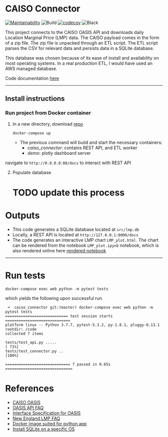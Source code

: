 # CAISO Connector
[![Maintainability](https://api.codeclimate.com/v1/badges/4e78f9257cc5a90ef83e/maintainability)](https://codeclimate.com/github/caheredia/caiso_connector/maintainability) ![Build](https://github.com/caheredia/caiso_connector/workflows/Build/badge.svg) [![codecov](https://codecov.io/gh/caheredia/caiso_connector/branch/master/graph/badge.svg)](https://codecov.io/gh/caheredia/caiso_connector) ![Black](https://img.shields.io/badge/code%20style-black-000000.svg) 

This project connects to the CAISO OASIS API and downloads daily Location Marginal Price (LMP) data. The CAISO payload comes in the form of a zip file. The zip file is unpacked through an ETL script. The ETL script parses the CSV for relevant data and persists data in a SQLite database. 

This database was chosen because of its ease of install and availability on most operating systems. In a real production ETL, I would have used an AWS managed database. 

Code documentation [here](https://caheredia.github.io/caiso_connector/_build/html/index.html)
***
## Install instructions 

### Run project from Docker container
1. In a new directory, download [repo](https://help.github.com/en/github/creating-cloning-and-archiving-repositories/cloning-a-repository)
    ```shell script
    docker-compose up
    ```

	- The previous command will build and start the necessary containers:
 		- *caiso_connector*: contains REST API, and ETL worker
		- *demo*: plotly dashboard server


navigate to `http://0.0.0.0:80/docs` to interact with REST API

2. Populate database
	# TODO update this process
    

# Outputs 
- This code generates a SQLite database located at `src/lmp.db`
- Locally, a REST API is located at `http://127.0.0.1:8000/docs`
- The code generates an interactive LMP chart `LMP_plot.html`. The chart can be rendered from the notebook `LMP_plot.ipynb` notebook, which is also rendered online here [rendered notebook](https://nbviewer.jupyter.org/github/caheredia/caiso_connector/blob/master/LMP_plot.ipynb)

***

# Run tests
```shell
docker-compose exec web python -m pytest tests
```
which yields the following upon successful run 
```shell
 ➜  caiso_connector git:(master) docker-compose exec web python -m pytest tests
============================ test session starts =============================
platform linux -- Python 3.7.7, pytest-5.3.2, py-1.8.1, pluggy-0.13.1
rootdir: /code
collected 7 items

tests/test_api.py .....                                                [ 71%]
tests/test_connector.py ..                                             [100%]

============================= 7 passed in 0.65s ==============================
```

# References 
- [CAISO OASIS](http://oasis.caiso.com/mrioasis/logon.do?reason=application.baseAction.noSession#)
- [OASIS API FAQ](http://www.caiso.com/Documents/OASISFrequentlyAskedQuestions.pdf#search=OASIS%20API)
- [Interface Specification for OASIS](http://www.caiso.com/Documents/OASIS-InterfaceSpecification_v5_1_8Clean_Independent2019Release.pdf#search=OASIS%20INTERFACE)
- [New England LMP FAQ](https://iso-ne.com/participate/support/faq/lmp)
- [Docker image suited for python app](https://pythonspeed.com/articles/base-image-python-docker-images/)
- [Install SQLite on a specific OS](https://www.tutorialspoint.com/sqlite/sqlite_installation.htm)

